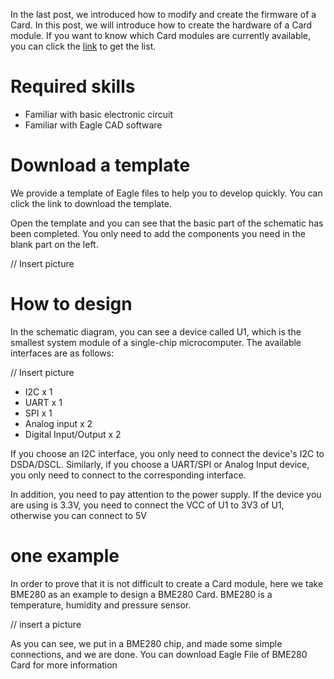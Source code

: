 In the last post, we introduced how to modify and create the firmware of a Card. In this post, we will introduce how to create the hardware of a Card module.
If you want to know which Card modules are currently available, you can click the [link](http://docs.longan-labs.cc/cards-system-summary/) to get the list.


# Required skills

* Familiar with basic electronic circuit
* Familiar with Eagle CAD software

# Download a template

We provide a template of Eagle files to help you to develop quickly. You can click the link to download the template.

Open the template and you can see that the basic part of the schematic has been completed. You only need to add the components you need in the blank part on the left.

// Insert picture


# How to design

In the schematic diagram, you can see a device called U1, which is the smallest system module of a single-chip microcomputer. The available interfaces are as follows:

// Insert picture
* I2C x 1
* UART x 1
* SPI x 1
* Analog input x 2
* Digital Input/Output x 2

If you choose an I2C interface, you only need to connect the device's I2C to DSDA/DSCL. Similarly, if you choose a UART/SPI or Analog Input device, you only need to connect to the corresponding interface.

In addition, you need to pay attention to the power supply. If the device you are using is 3.3V, you need to connect the VCC of U1 to 3V3 of U1, otherwise you can connect to 5V


# one example

In order to prove that it is not difficult to create a Card module, here we take BME280 as an example to design a BME280 Card.
BME280 is a temperature, humidity and pressure sensor.

// insert a picture

As you can see, we put in a BME280 chip, and made some simple connections, and we are done.
You can download Eagle File of BME280 Card for more information